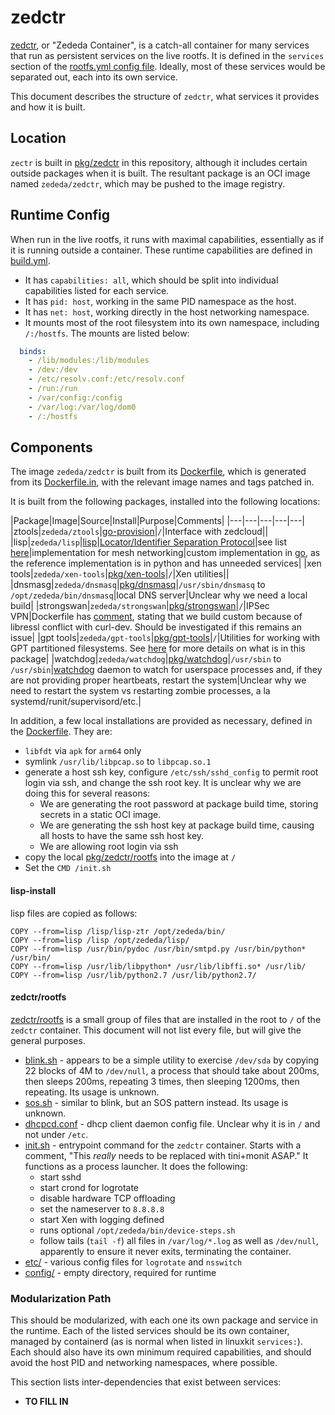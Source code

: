 # zedctr

[zedctr](../pkg/zedctr), or "Zededa Container", is a catch-all container for many services that run as persistent services on the live rootfs. It is defined in the `services` section of the [rootfs.yml config file](../images/rootfs/yml). Ideally, most of these services would be separated out, each into its own service.

This document describes the structure of `zedctr`, what services it provides and how it is built.

## Location

`zectr` is built in [pkg/zedctr](../pkg/zedctr) in this repository, although it includes certain outside packages when it is built. The resultant package is an OCI image named `zededa/zedctr`, which may be pushed to the image registry.

## Runtime Config

When run in the live rootfs, it runs with maximal capabilities, essentially as if it is running outside a container. These runtime capabilities are defined in [build.yml](../pkg/zedctr/build.yml).

* It has `capabilities: all`, which should be split into individual capabilities listed for each service.
* It has `pid: host`, working in the same PID namespace as the host.
* It has `net: host`, working directly in the host networking namespace.
* It mounts most of the root filesystem into its own namespace, including `/:/hostfs`. The mounts are listed below:

```yml
  binds:
    - /lib/modules:/lib/modules
    - /dev:/dev
    - /etc/resolv.conf:/etc/resolv.conf
    - /run:/run
    - /var/config:/config
    - /var/log:/var/log/dom0
    - /:/hostfs
```

## Components

The image `zededa/zedctr` is built from its [Dockerfile](../pkg/zedctr/Dockerfile), which is generated from its [Dockerfile.in](../pkg/zedctr/Dockerfile.in), with the relevant image names and tags patched in.

It is built from the following packages, installed into the following locations:

|Package|Image|Source|Install|Purpose|Comments|
|---|---|---|---|---|
|ztools|`zededa/ztools`|[go-provision](https://github.com/zededa/go-provision)|`/`|Interface with zedcloud||
|lisp|`zededa/lisp`|[lisp](https://github.com/zededa/lisp)|[Locator/Identifier Separation Protocol](https://en.wikipedia.org/wiki/Locator/Identifier_Separation_Protocol)|see list [here](#lisp-install)|implementation for mesh networking|custom implementation in [go](https://golang.org), as the reference implementation is in python and has unneeded services|
|xen tools|`zededa/xen-tools`|[pkg/xen-tools](../pkg/xen-tools)|`/`|Xen utilities||
|dnsmasg|`zededa/dnsmasq`|[pkg/dnsmasq](../pkg/dnsmasq)|`/usr/sbin/dnsmasq` to `/opt/zededa/bin/dnsmasq`|local DNS server|Unclear why we need a local build|
|strongswan|`zededa/strongswan`|[pkg/strongswan](../pkg/strongswan)|`/`|IPSec VPN|Dockerfile has [comment](../pkg/strongswan/Dockerfile#L63-L66), stating that we build custom because of libressl conflict with curl-dev. Should be investigated if this remains an issue|
|gpt tools|`zededa/gpt-tools`|[pkg/gpt-tools](../pkg/gpt-tools)|`/`|Utilities for working with GPT partitioned filesystems. See [here](./UPSTREAMING.md#gpt-tools) for more details on what is in this package|
|watchdog|`zededa/watchdog`|[pkg/watchdog](../pkg/watchdog)|`/usr/sbin` to `/usr/sbin`|[watchdog]() daemon to watch for userspace processes and, if they are not providing proper heartbeats, restart the system|Unclear why we need to restart the system vs restarting zombie processes, a la systemd/runit/supervisord/etc.|

In addition, a few local installations are provided as necessary, defined in the [Dockerfile](../pkg/zedctr/Dockerfile). They are:

* `libfdt` via `apk` for `arm64` only
* symlink `/usr/lib/libpcap.so` to `libpcap.so.1`
* generate a host ssh key, configure `/etc/ssh/sshd_config` to permit root login via ssh, and change the ssh root key. It is unclear why we are doing this for several reasons:
    * We are generating the root password at package build time, storing secrets in a static OCI image. 
    * We are generating the ssh host key at package build time, causing all hosts to have the same ssh host key.
    * We are allowing root login via ssh
* copy the local [pkg/zedctr/rootfs](../pkg/zedctr/rootfs/) into the image at `/`
* Set the `CMD /init.sh`

#### lisp-install

lisp files are copied as follows:

```
COPY --from=lisp /lisp/lisp-ztr /opt/zededa/bin/
COPY --from=lisp /lisp /opt/zededa/lisp/
COPY --from=lisp /usr/bin/pydoc /usr/bin/smtpd.py /usr/bin/python* /usr/bin/
COPY --from=lisp /usr/lib/libpython* /usr/lib/libffi.so* /usr/lib/
COPY --from=lisp /usr/lib/python2.7 /usr/lib/python2.7/
```

#### zedctr/rootfs

[zedctr/rootfs](../pkg/zedctr/rootfs) is a small group of files that are installed in the root to `/` of the `zedctr` container. This document will not list every file, but will give the general purposes.

* [blink.sh](../pkg/zedctr/rootfs/blink.sh) - appears to be a simple utility to exercise `/dev/sda` by copying 22 blocks of 4M to `/dev/null`, a process that should take about 200ms, then sleeps 200ms, repeating 3 times, then sleeping 1200ms, then repeating. Its usage is unknown.
* [sos.sh](../pkg/zedctr/rootfs/sos.sh) - similar to blink, but an SOS pattern instead. Its usage is unknown.
* [dhcpcd.conf](../pkg/zedctr/rootfs/dhcpcd.conf) - dhcp client daemon config file. Unclear why it is in `/` and not under `/etc`.
* [init.sh](../pkg/zedctr/rootfs/init.sh) - entrypoint command for the `zedctr` container. Starts with a comment, "This *really* needs to be replaced with tini+monit ASAP." It functions as a process launcher. It does the following:
    * start sshd
    * start crond for logrotate
    * disable hardware TCP offloading
    * set the nameserver to `8.8.8.8`
    * start Xen with logging defined
    * runs optional `/opt/zededa/bin/device-steps.sh`
    * follow tails (`tail -f`) all files in `/var/log/*.log` as well as `/dev/null`, apparently to ensure it never exits, terminating the container.
* [etc/](../pkg/zedctr/rootfs/etc/) - various config files for `logrotate` and `nsswitch`
* [config/](../pkg/zedctr/rootfs/config) - empty directory, required for runtime

### Modularization Path

This should be modularized, with each one its own package and service in the runtime. Each of the listed services should be its own container, managed by containerd (as is normal when listed in linuxkit `services:`). Each should also have its own minimum required capabilities, and should avoid the host PID and networking namespaces, where possible.

This section lists inter-dependencies that exist between services:

* **TO FILL IN**


